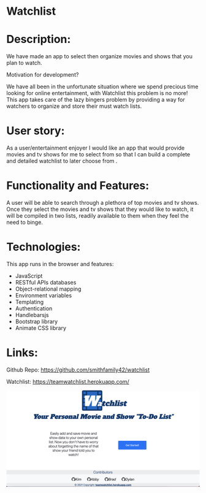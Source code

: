 # Watchlist

# Description:
We have made an app to select then organize movies and shows that you plan to watch.

Motivation for development?

We have all been in the unfortunate situation where we spend precious time looking for online entertainment, with Watchlist this problem is no more! This app takes care of the lazy bingers problem by providing a way for watchers to organize and store their must watch lists. 

# User story:
As a user/entertainment enjoyer I would like an app that would provide movies and tv shows for me to select from so that I can build a complete and detailed watchlist to later choose from . 

# Functionality and Features:
A user will be able to search through a plethora of top movies and tv shows. Once they select the movies and tv shows that they would like to watch, it will be compiled in two lists, readily available to them when they feel the need to binge. 


# Technologies:

This app runs in the browser and features:

- JavaScript 
- RESTful APIs databases 
- Object-relational mapping
- Environment variables 
- Templating 
- Authentication 
- Handlebarsjs 
- Bootstrap library 
- Animate CSS library


# Links: 

Github Repo: https://github.com/smithfamily42/watchlist

Watchlist: https://teamwatchlist.herokuapp.com/


![Screenshot](public/images/screenshot-1.png)
